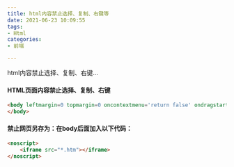 ```yaml
---
title: html内容禁止选择、复制、右键等
date: 2021-06-23 10:09:55
tags:
- Html
categories:
- 前端

---
```

html内容禁止选择、复制、右键...
<!--more-->

#### HTML页面内容禁止选择、复制、右键

```html
<body leftmargin=0 topmargin=0 oncontextmenu='return false' ondragstart='return false' onselectstart ='return false' onselect='document.selection.empty()' oncopy='document.selection.empty()' onbeforecopy='return false' onmouseup='document.selection.empty()'>
</body>
```

#### 禁止网页另存为：在body后面加入以下代码： 

```html
<noscript> 
	<iframe src="*.htm"></iframe> 
</noscript> 
```

